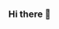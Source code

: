 ### Hi there 👋

<!--
**fatossimnica/fatossimnica** is a ✨ _special_ ✨ repository because its `README.md` (this file) appears on your GitHub profile.

Here are some ideas to get you started:

- 🔭 I’m currently working on python
- 🌱 I’m currently learning power BI
- 👯 I’m looking to collaborate on python projects
- 🤔 I’m looking for help with getting involved in data analysis projects
- 💬 Ask me about anything
- 📫 How to reach me: fatos.simnica@hotmail.com
- 😄 Pronouns: Fa --- TOS!!
- ⚡ Fun fact: i am also a social worker 😄⚡
-->
